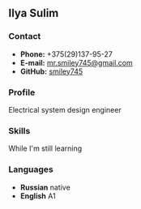 ## Ilya Sulim
### Contact
* **Phone:** +375(29)137-95-27
* **E-mail:** mr.smiley745@gmail.com
* **GitHub:** [smiley745](https://github.com/smiley745)

### Profile
Electrical system design engineer

### Skills
While I'm still learning

### Languages
* **Russian** native
* **English** A1 